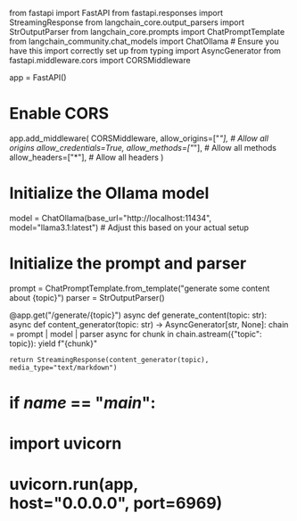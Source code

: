 from fastapi import FastAPI
from fastapi.responses import StreamingResponse
from langchain_core.output_parsers import StrOutputParser
from langchain_core.prompts import ChatPromptTemplate
from langchain_community.chat_models import ChatOllama  # Ensure you have this import correctly set up
from typing import AsyncGenerator
from fastapi.middleware.cors import CORSMiddleware



app = FastAPI()

# Enable CORS
app.add_middleware(
    CORSMiddleware,
    allow_origins=["*"],  # Allow all origins
    allow_credentials=True,
    allow_methods=["*"],  # Allow all methods
    allow_headers=["*"],  # Allow all headers
)

# Initialize the Ollama model
model = ChatOllama(base_url="http://localhost:11434", model="llama3.1:latest")  # Adjust this based on your actual setup
# Initialize the prompt and parser
prompt = ChatPromptTemplate.from_template("generate some content about {topic}")
parser = StrOutputParser()

@app.get("/generate/{topic}")
async def generate_content(topic: str):
    async def content_generator(topic: str) -> AsyncGenerator[str, None]:
        chain = prompt | model | parser
        async for chunk in chain.astream({"topic": topic}):
            yield f"{chunk}"

    return StreamingResponse(content_generator(topic), media_type="text/markdown")

# if _name_ == "_main_":
#     import uvicorn
#     uvicorn.run(app, host="0.0.0.0", port=6969)
